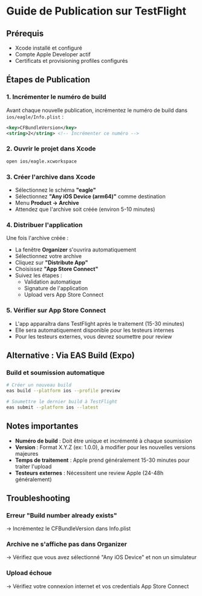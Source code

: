 # Guide de Publication sur TestFlight

## Prérequis
- Xcode installé et configuré
- Compte Apple Developer actif
- Certificats et provisioning profiles configurés

## Étapes de Publication

### 1. Incrémenter le numéro de build
Avant chaque nouvelle publication, incrémentez le numéro de build dans `ios/eagle/Info.plist` :
```xml
<key>CFBundleVersion</key>
<string>2</string> <!-- Incrémenter ce numéro -->
```

### 2. Ouvrir le projet dans Xcode
```bash
open ios/eagle.xcworkspace
```

### 3. Créer l'archive dans Xcode
- Sélectionnez le schéma **"eagle"**
- Sélectionnez **"Any iOS Device (arm64)"** comme destination
- Menu **Product → Archive**
- Attendez que l'archive soit créée (environ 5-10 minutes)

### 4. Distribuer l'application
Une fois l'archive créée :
- La fenêtre **Organizer** s'ouvrira automatiquement
- Sélectionnez votre archive
- Cliquez sur **"Distribute App"**
- Choisissez **"App Store Connect"**
- Suivez les étapes :
  - Validation automatique
  - Signature de l'application
  - Upload vers App Store Connect

### 5. Vérifier sur App Store Connect
- L'app apparaîtra dans TestFlight après le traitement (15-30 minutes)
- Elle sera automatiquement disponible pour les testeurs internes
- Pour les testeurs externes, vous devrez soumettre pour review

## Alternative : Via EAS Build (Expo)

### Build et soumission automatique
```bash
# Créer un nouveau build
eas build --platform ios --profile preview

# Soumettre le dernier build à TestFlight
eas submit --platform ios --latest
```

## Notes importantes

- **Numéro de build** : Doit être unique et incrémenté à chaque soumission
- **Version** : Format X.Y.Z (ex: 1.0.0), à modifier pour les nouvelles versions majeures
- **Temps de traitement** : Apple prend généralement 15-30 minutes pour traiter l'upload
- **Testeurs externes** : Nécessitent une review Apple (24-48h généralement)

## Troubleshooting

### Erreur "Build number already exists"
→ Incrémentez le CFBundleVersion dans Info.plist

### Archive ne s'affiche pas dans Organizer
→ Vérifiez que vous avez sélectionné "Any iOS Device" et non un simulateur

### Upload échoue
→ Vérifiez votre connexion internet et vos credentials App Store Connect